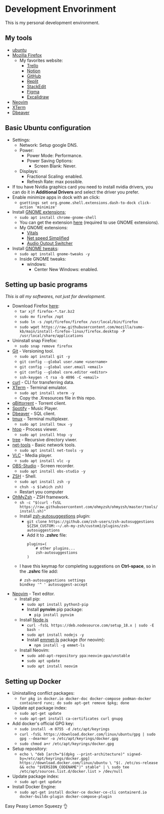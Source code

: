 # Development Envorinment

<p>This is my personal development environment.</p>

## My tools
- [ubuntu](https://ubuntu.com/download)
- [Mozilla Firefox](https://www.mozilla.org/pt-BR/firefox/new/)
	- My favorites website:
		- [Trello](https://trello.com/pt-BR)
		- [Notion](https://www.notion.so/)
		- [GitHub](https://github.com/)
		- [Replit](https://replit.com/)
		- [StackEdit](https://stackedit.io/)
		- [Figma](https://www.figma.com/)
		- [Excalidraw](https://excalidraw.com/)
- [Neovim](https://neovim.io/)
- [XTerm](https://invisible-island.net/xterm/)
- [Dbeaver](https://dbeaver.io/download/)

## Basic Ubuntu configuration
- Settings:
    - Network: Setup google DNS.
    - Power: 
        - Power Mode: Performance.
        - Power Saving Options: 
            - Screen Blank: Never.
    - Displays:
        - Fractional Scaling: enabled.
        - Refresh Rate: max possible.
- If tou have Nvidia graphics card you need to install nvidia drivers, you can do it in **Additional Drivers** and select the driver you prefer.
- Enable minimize apps in dock with an click:
    - `gsettings set org.gnome.shell.extensions.dash-to-dock click-action 'minimize'`
- Install [GNOME extensions](https://extensions.gnome.org/);
    - `sudo apt install chrome-gnome-shell`
    - You can get the extension [here](https://extensions.gnome.org/) (required to use GNOME extensions).
    - My GNOME extensions:
        - [Vitals](https://extensions.gnome.org/extension/1460/vitals/)
        - [Net speed Simplified](https://extensions.gnome.org/extension/3724/net-speed-simplified/)
        - [Audio Output Switcher](https://extensions.gnome.org/extension/751/audio-output-switcher/)
- Install [GNOME tweaks](https://gitlab.gnome.org/GNOME/gnome-tweaks):
    - `sudo apt install gnome-tweaks -y`
    - Inside GNOME tweaks:
        - windows:
            - Center New Windows: enabled.

## Setting up basic programs
<em>This is all my softwares, not just for development.</em>
- Download Firefox [here](https://www.mozilla.org/en-US/firefox/linux/?utm_medium=referral&utm_source=support.mozilla.org):
    - `tar xjf firefox-*.tar.bz2`
    - `sudo mv firefox /opt`
    - `sudo ln -s /opt/firefox/firefox /usr/local/bin/firefox`
    - `sudo wget https://raw.githubusercontent.com/mozilla/sumo-kb/main/install-firefox-linux/firefox.desktop -P /usr/local/share/applications `
- Uninstall snap Firefox:
    - `sudo snap remove firefox`
- [Git](https://git-scm.com/) - Versioning tool.
    - `sudo apt install git -y`
    - `git config --global user.name <username>`
    - `git config --global user.email <email>`
    - `git config --global core.editor <editor>`
    - `ssh-keygen -t rsa -b 4096 -C <email>`
- [curl](https://curl.se/) - CLI for transferring data.
- [XTerm](https://invisible-island.net/xterm/) - Terminal emulator.
    - `sudo apt install xterm -y`
    - Copy the .Xresources file in this repo.
- [qBittorrent](https://www.qbittorrent.org/download) - Torrent client.
- [Spotify](https://www.spotify.com/br-pt/download/linux/) - Music Player.
- [Dbeaver](https://dbeaver.io/download/) - SQL client.
- [tmux](https://github.com/tmux/tmux/wiki) - Terminal multiplexer.
    - `sudo apt install tmux -y`
- [htop](https://github.com/htop-dev/htop) - Process viewer.
    - `sudo apt install htop -y`
- [tree](https://www.geeksforgeeks.org/tree-command-unixlinux/) - Recursive directory viwer.
- [net-tools](https://github.com/ecki/net-tools) - Basic network tools.
    - `sudo apt install net-tools -y`
- [VLC](https://www.videolan.org/vlc/index.pt_BR.html) - Media player.
    - `sudo apt install vlc -y`
- [OBS-Studio](https://obsproject.com/pt-br/download) - Screen recorder.
    - `sudo apt install obs-studio -y`
- [ZSH](https://www.zsh.org/) - Shell.
    - `sudo apt install zsh -y`
    - `chsh -s $(which zsh)`
    - Restart you computer
- [OhMyZsh](https://ohmyz.sh/) - ZSH framework.
    - `sh -c "$(curl -fsSL https://raw.githubusercontent.com/ohmyzsh/ohmyzsh/master/tools/install.sh)"`
    - Install [zsh-autosuggestions](https://github.com/zsh-users/zsh-autosuggestions) plugin:
        - `git clone https://github.com/zsh-users/zsh-autosuggestions ${ZSH_CUSTOM:-~/.oh-my-zsh/custom}/plugins/zsh-autosuggestions`
        - Add it to **.zshrc** file:
            ```
            plugins=( 
                # other plugins...
                zsh-autosuggestions
            )
            ```
    - I have this keymap for completing suggestions on **Ctrl-space**, so in the **.zshrc** file add:
        ```
        # zsh-autosuggestions settings
        bindkey '^ ' autosuggest-accept
        ```
- [Neovim](https://neovim.io/) - Text editor.
    - Install pip: 
        - `sudo apt install python3-pip`
        - Install **pynvim** pip package: 
            - `pip install pynvim`
    - Install [Node.js](https://nodejs.org/en)
        - `curl -fsSL https://deb.nodesource.com/setup_18.x | sudo -E bash -`
        - `sudo apt install nodejs -y`
        - Install [emmet-ls](https://github.com/aca/emmet-ls) package (for neovim): 
            - `npm install -g emmet-ls`
    - Install Neovim:
        - `sudo add-apt-repository ppa:neovim-ppa/unstable`
        - `sudo apt update`
        - `sudo apt install neovim`

## Setting up Docker
- Uninstalling conflict packages:
    - `for pkg in docker.io docker-doc docker-compose podman-docker containerd runc; do sudo apt-get remove $pkg; done`
- Update apt package index:
    - `sudo apt-get update`
    - `sudo apt-get install ca-certificates curl gnupg`
- Add docker's official GPG key:
    - `sudo install -m 0755 -d /etc/apt/keyrings`
    - `curl -fsSL https://download.docker.com/linux/ubuntu/gpg | sudo gpg --dearmor -o /etc/apt/keyrings/docker.gpg`
    - `sudo chmod a+r /etc/apt/keyrings/docker.gpg`
- Setup repository:
    - `echo \
  "deb [arch="$(dpkg --print-architecture)" signed-by=/etc/apt/keyrings/docker.gpg] https://download.docker.com/linux/ubuntu \
  "$(. /etc/os-release && echo "$VERSION_CODENAME")" stable" | \
  sudo tee /etc/apt/sources.list.d/docker.list > /dev/null`
- Update package index:
    - `sudo apt-get update`
- Install Docker Engine:
    - `sudo apt-get install docker-ce docker-ce-cli containerd.io docker-buildx-plugin docker-compose-plugin`

Easy Peasy Lemon Squeezy 👌

